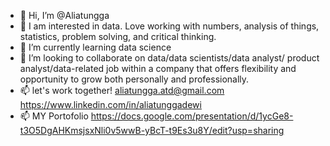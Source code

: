 - 👋 Hi, I’m @Aliatungga
- 👀 I am interested in data. Love working with numbers, analysis of things, statistics, problem solving, and critical thinking. 
- 🌱 I’m currently learning data science
- 💞️ I’m looking to collaborate on data/data scientists/data analyst/ product analyst/data-related job within a company that offers flexibility and opportunity to grow both personally and professionally.
- 📫 let's work together!
aliatungga.atd@gmail.com
https://www.linkedin.com/in/aliatunggadewi
- 📫 MY Portofolio
https://docs.google.com/presentation/d/1ycGe8-t3O5DgAHKmsjsxNli0v5wwB-yBcT-t9Es3u8Y/edit?usp=sharing

<!---
Aliatungga/Aliatungga is a ✨ special ✨ repository because its `README.md` (this file) appears on your GitHub profile.
You can click the Preview link to take a look at your changes.
--->
